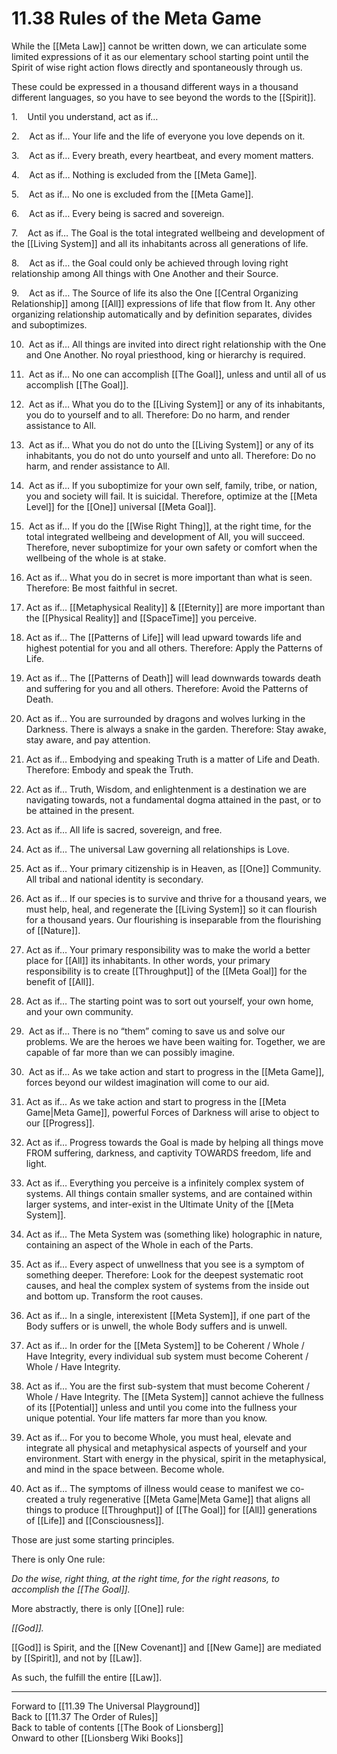 # 11.38 Rules of the Meta Game

While the [[Meta Law]] cannot be written down, we can articulate some limited expressions of it as our elementary school starting point until the Spirit of wise right action flows directly and spontaneously through us.

These could be expressed in a thousand different ways in a thousand different languages, so you have to see beyond the words to the [[Spirit]]. 

1.    Until you understand, act as if…  

2.    Act as if… Your life and the life of everyone you love depends on it.  

3.    Act as if… Every breath, every heartbeat, and every moment matters.  

4.    Act as if… Nothing is excluded from the [[Meta Game]].  

5.    Act as if… No one is excluded from the [[Meta Game]].  

6.    Act as if… Every being is sacred and sovereign.  

7.    Act as if… The Goal is the total integrated wellbeing and development of the [[Living System]] and all its inhabitants across all generations of life.  

8.    Act as if… the Goal could only be achieved through loving right relationship among All things with One Another and their Source.   

9.    Act as if… The Source of life its also the One [[Central Organizing Relationship]] among [[All]] expressions of life that flow from It. Any other organizing relationship automatically and by definition separates, divides and suboptimizes.  

10.  Act as if… All things are invited into direct right relationship with the One and One Another. No royal priesthood, king or hierarchy is required.  

11.  Act as if… No one can accomplish [[The Goal]], unless and until all of us accomplish [[The Goal]].  

12.  Act as if… What you do to the [[Living System]] or any of its inhabitants, you do to yourself and to all. Therefore: Do no harm, and render assistance to All.

13.  Act as if… What you do not do unto the [[Living System]] or any of its inhabitants, you do not do unto yourself and unto all. Therefore: Do no harm, and render assistance to All.

14.  Act as if… If you suboptimize for your own self, family, tribe, or nation, you and society will fail. It is suicidal. Therefore, optimize at the [[Meta Level]] for the [[One]] universal [[Meta Goal]].

15.  Act as if… If you do the [[Wise Right Thing]], at the right time, for the total integrated wellbeing and development of All, you will succeed. Therefore, never suboptimize for your own safety or comfort when the wellbeing of the whole is at stake.  

16. Act as if… What you do in secret is more important than what is seen.   Therefore: Be most faithful in secret.  

17. Act as if… [[Metaphysical Reality]] & [[Eternity]] are more important than the [[Physical Reality]] and [[SpaceTime]] you perceive.

18. Act as if… The [[Patterns of Life]] will lead upward towards life and highest potential for you and all others. Therefore: Apply the Patterns of Life.

19. Act as if… The [[Patterns of Death]] will lead downwards towards death and suffering for you and all others. Therefore: Avoid the Patterns of Death.

20. Act as if… You are surrounded by dragons and wolves lurking in the Darkness. There is always a snake in the garden. Therefore: Stay awake, stay aware, and pay attention.

21. Act as if… Embodying and speaking Truth is a matter of Life and Death. Therefore: Embody and speak the Truth.

22. Act as if… Truth, Wisdom, and enlightenment is a destination we are navigating towards, not a fundamental dogma attained in the past, or to be attained in the present. 

23. Act as if… All life is sacred, sovereign, and free.  

24. Act as if… The universal Law governing all relationships is Love.  

25. Act as if… Your primary citizenship is in Heaven, as [[One]] Community. All tribal and national identity is secondary.  

26. Act as if… If our species is to survive and thrive for a thousand years, we must help, heal, and regenerate the [[Living System]] so it can flourish for a thousand years. Our flourishing is inseparable from the flourishing of [[Nature]].

27. Act as if… Your primary responsibility was to make the world a better place for [[All]] its inhabitants. In other words, your primary responsibility is to create [[Throughput]] of the [[Meta Goal]] for the benefit of [[All]].

28. Act as if… The starting point was to sort out yourself, your own home, and your own community.  

29.  Act as if… There is no “them” coming to save us and solve our problems. We are the heroes we have been waiting for. Together, we are capable of far more than we can possibly imagine.  

30.  Act as if… As we take action and start to progress in the [[Meta Game]], forces beyond our wildest imagination will come to our aid.

31. Act as if... As we take action and start to progress in the [[Meta Game|Meta Game]], powerful Forces of Darkness will arise to object to our [[Progress]].  

32. Act as if… Progress towards the Goal is made by helping all things move FROM suffering, darkness, and captivity TOWARDS freedom, life and light.

33. Act as if… Everything you perceive is a infinitely complex system of systems. All things contain smaller systems, and are contained within larger systems, and inter-exist in the Ultimate Unity of the [[Meta System]]. 

34. Act as if... The Meta System was (something like) holographic in nature, containing an aspect of the Whole in each of the Parts.  

35. Act as if… Every aspect of unwellness that you see is a symptom of something deeper. Therefore: Look for the deepest systematic root causes, and heal the complex system of systems from the inside out and bottom up. Transform the root causes.

36. Act as if… In a single, interexistent [[Meta System]], if one part of the Body  suffers or is unwell, the whole Body suffers and is unwell.

37. Act as if… In order for the [[Meta System]] to be Coherent / Whole / Have Integrity, every individual sub system must become Coherent / Whole / Have Integrity.

38. Act as if… You are the first sub-system that must become Coherent / Whole / Have Integrity. The [[Meta System]] cannot achieve the fullness of its [[Potential]] unless and until you come into the fullness your unique potential. Your life matters far more than you know.  

39. Act as if… For you to become Whole, you must heal, elevate and integrate all physical and metaphysical aspects of yourself and your environment. Start with energy in the physical, spirit in the metaphysical, and mind in the space between. Become whole.

40. Act as if… The symptoms of illness would cease to manifest we co-created a truly regenerative [[Meta Game|Meta Game]] that aligns all things to produce [[Throughput]] of [[The Goal]] for [[All]] generations of [[Life]] and [[Consciousness]].  

Those are just some starting principles.

There is only One rule:

*Do the wise, right thing, at the right time, for the right reasons, to accomplish the [[The Goal]].*

More abstractly, there is only [[One]] rule: 

*[[God]].*

[[God]] is Spirit, and the [[New Covenant]] and [[New Game]] are mediated by [[Spirit]], and not by [[Law]]. 

As such, the fulfill the entire [[Law]]. 

___

Forward to [[11.39 The Universal Playground]]  
Back to [[11.37 The Order of Rules]]  
Back to table of contents [[The Book of Lionsberg]]  
Onward to other [[Lionsberg Wiki Books]]  